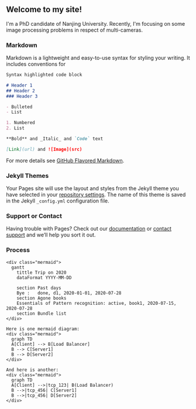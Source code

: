 ## Welcome to my site!
I'm a PhD candidate of Nanjing University. Recently, I'm focusing on some image processing problems in respect of multi-cameras.

<!-- You can use the [editor on GitHub](https://github.com/peiyaoooo/peiyaoooo.github.io/edit/master/index.md) to maintain and preview the content for your website in Markdown files.

Whenever you commit to this repository, GitHub Pages will run [Jekyll](https://jekyllrb.com/) to rebuild the pages in your site, from the content in your Markdown files. -->

### Markdown

Markdown is a lightweight and easy-to-use syntax for styling your writing. It includes conventions for

```markdown
Syntax highlighted code block

# Header 1
## Header 2
### Header 3

- Bulleted
- List

1. Numbered
2. List

**Bold** and _Italic_ and `Code` text

[Link](url) and ![Image](src)
```

For more details see [GitHub Flavored Markdown](https://guides.github.com/features/mastering-markdown/).

### Jekyll Themes

Your Pages site will use the layout and styles from the Jekyll theme you have selected in your [repository settings](https://github.com/peiyaoooo/peiyaoooo.github.io/settings). The name of this theme is saved in the Jekyll `_config.yml` configuration file.

### Support or Contact

Having trouble with Pages? Check out our [documentation](https://help.github.com/categories/github-pages-basics/) or [contact support](https://github.com/contact) and we’ll help you sort it out.

### Process 
<html>
  <body>
    <script src="https://cdn.jsdelivr.net/npm/mermaid@8.6.0/dist/mermaid.min.js"></script>
    <script>mermaid.initialize({startOnLoad:true});</script>
    
	
	<div class="mermaid">
      gantt
        tittle Trip on 2020
        dataFormat YYYY-MM-DD
		
        section Past days
        Bye :   done, d1, 2020-01-01, 2020-07-28
        section Agone books
        Essentials of Pattern recognition: active, book1, 2020-07-15, 2020-07-28 
        section Bundle list
    </div>
	
    Here is one mermaid diagram:
    <div class="mermaid">
      graph TD
      A[Client] --> B[Load Balancer]
      B --> C[Server1]
      B --> D[Server2]
    </div>

    And here is another:
    <div class="mermaid">
      graph TD
      A[Client] -->|tcp_123| B(Load Balancer)
      B -->|tcp_456| C[Server1]
      B -->|tcp_456| D[Server2]
    </div>
  </body>
</html>
</html>